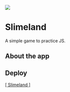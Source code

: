 <img src="https://cdn.discordapp.com/attachments/387391441397350411/996955085013799043/unknown.png"></img>

# Slimeland
A simple game to practice JS.

## About the app


## Deploy
<a href="https://danielpqb.github.io/my-first-web-game/" target="_blank">[ Slimeland ]</a>
